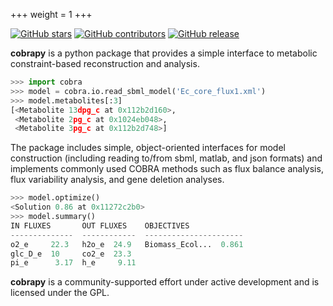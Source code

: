 +++
weight = 1
+++

[![GitHub stars](https://img.shields.io/github/stars/opencobra/cobrapy.svg?style=social&label=Star)](https://github.com/opencobra/cobrapy)
[![GitHub contributors](https://img.shields.io/github/contributors/opencobra/cobrapy.svg)](https://github.com/opencobra/cobrapy/graphs/contributors)
[![GitHub release](https://img.shields.io/github/release/opencobra/cobrapy.svg)](/releases)


**cobrapy** is a python package that provides a simple interface to metabolic constraint-based reconstruction and analysis.

```python
>>> import cobra
>>> model = cobra.io.read_sbml_model('Ec_core_flux1.xml')
>>> model.metabolites[:3]
[<Metabolite 13dpg_c at 0x112b2d160>,
 <Metabolite 2pg_c at 0x1024eb048>,
 <Metabolite 3pg_c at 0x112b2d748>]
```

The package includes simple, object-oriented interfaces for model construction (including reading to/from sbml, matlab, and json formats) and implements commonly used COBRA methods such as flux balance analysis, flux variability analysis, and gene deletion analyses.

```python
>>> model.optimize()
<Solution 0.86 at 0x11272c2b0>
>>> model.summary()
IN FLUXES       OUT FLUXES    OBJECTIVES
--------------  ------------  ----------------------
o2_e     22.3   h2o_e  24.9   Biomass_Ecol...  0.861
glc_D_e  10     co2_e  23.3
pi_e      3.17  h_e     9.11
```
**cobrapy** is a community-supported effort under active development and is licensed under
the GPL.
